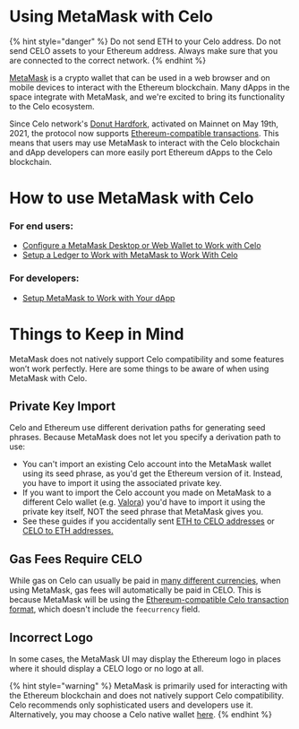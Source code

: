 # Using MetaMask with Celo

{% hint style="danger" %}
Do not send ETH to your Celo address. Do not send CELO assets to your Ethereum address. Always make sure that you are connected to the correct network.
{% endhint %}

[MetaMask](https://metamask.io/) is a crypto wallet that can be used in a web browser and on mobile devices to interact with the Ethereum blockchain. Many dApps in the space integrate with MetaMask, and we're excited to bring its functionality to the Celo ecosystem.

Since Celo network's [Donut Hardfork](https://github.com/celo-org/celo-proposals/blob/master/CIPs/cip-0027.md), activated on Mainnet on May 19th, 2021, the protocol now supports [Ethereum-compatible transactions](https://github.com/celo-org/celo-proposals/blob/master/CIPs/cip-0035.md). This means that users may use MetaMask to interact with the Celo blockchain and dApp developers can more easily port Ethereum dApps to the Celo blockchain.

# **How to use MetaMask with Celo**

### **For end users:**

* [Configure a MetaMask Desktop or Web Wallet to Work with Celo](https://docs.celo.org/getting-started/wallets/using-metamask-with-celo/manual-setup)
* [Setup a Ledger to Work with MetaMask to Work With Celo](https://docs.celo.org/getting-started/wallets/using-metamask-with-celo/using-a-ledger-with-metamask)

### **For developers:**

* [Setup MetaMask to Work with Your dApp](https://docs.celo.org/getting-started/wallets/using-metamask-with-celo/programmatic-setup)

# **Things to Keep in Mind**

MetaMask does not natively support Celo compatibility and some features won’t work perfectly. Here are some things to be aware of when using MetaMask with Celo.

## **Private Key Import**

Celo and Ethereum use different derivation paths for generating seed phrases. Because MetaMask does not let you specify a derivation path to use:

  * You can't import an existing Celo account into the MetaMask wallet using its seed phrase, as you'd get the Ethereum version of it. Instead, you have to import it using the associated private key.
  * If you want to import the Celo account you made on MetaMask to a different Celo wallet (e.g. [Valora](https://valoraapp.com/)) you'd have to import it using the private key itself, NOT the seed phrase that MetaMask gives you.
  * See these guides if you accidentally sent [ETH to CELO addresses](https://docs.celo.org/celo-owner-guide/celo-recovery) or [CELO to ETH addresses.](https://docs.celo.org/celo-owner-guide/eth-recovery)

## **Gas Fees Require CELO**

While gas on Celo can usually be paid in [many different currencies](https://docs.celo.org/celo-codebase/protocol/transactions/erc20-transaction-fees), when using MetaMask, gas fees will automatically be paid in CELO. This is because MetaMask will be using the [Ethereum-compatible Celo transaction format](https://github.com/celo-org/celo-proposals/blob/master/CIPs/cip-0035.md), which doesn't include the `feecurrency` field.

## **Incorrect Logo**

In some cases, the MetaMask UI may display the Ethereum logo in places where it should display a CELO logo or no logo at all.

{% hint style="warning" %}
MetaMask is primarily used for interacting with the Ethereum blockchain and does not natively support Celo compatibility. Celo recommends only sophisticated users and developers use it. Alternatively, you may choose a Celo native wallet [here](https://docs.celo.org/getting-started/wallets).
{% endhint %}
